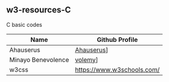 ## w3-resources-C
C basic codes

| Name | Github Profile |
|------|-----------------|
| Ahauserus | [Ahauserus](https://github.com/Ahauserus)] |
| Minayo Benevolence| [volemy](https://github.com/volemy)]|
| w3css | https://www.w3schools.com/ |
